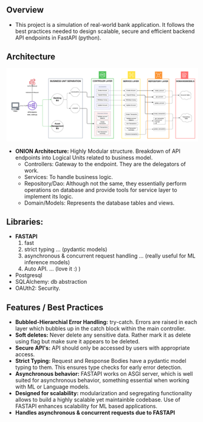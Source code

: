## Overview
- This project is a simulation of real-world bank application. It follows the best practices needed to design scalable, secure and efficient backend API endpoints in FastAPI (python).

## Architecture

![screenshot](./Onion_Arch.png)

- **ONION Architecture:** Highly Modular structure. Breakdown of API endpoints into Logical Units related to business model.
  - Controllers: Gateway to the endpoint. They are the delegators of work.
  - Services: To handle business logic. 
  - Repository/Dao: Although not the same, they essentially perform operations on database and provide tools for service layer to implement its logic.
  - Domain/Models: Represents the database tables and views.

## Libraries:

- **FASTAPI** 
  1. fast
  2. strict typing ... (pydantic models)
  3. asynchronous & concurrent request handling ... (really useful for ML inference models)
  4. Auto API. ... (love it :) )
- Postgresql
- SQLAlchemy: db abstraction
- OAUth2: Security.

## Features / Best Practices

- **Bubbled-Hierarchial Error Handling:** try-catch. Errors are raised in each layer which bubbles up in the catch block within the main controller.
- **Soft deletes:** Never delete any sensitive data. Rather mark it as delete using flag but make sure it appears to be deleted.
- **Secure API's:** API should only be accessed by users with appropriate access.
- **Strict Typing:** Request and Response Bodies have a pydantic model typing to them. This ensures type checks for early error detection.
- **Asynchronous behavior:** FASTAPI works on ASGI server, which is well suited for asynchronous behavior, something essential when working with ML or Language models.
- **Designed for scalability:** modularization and segregating functionality allows to build a highly scalable yet maintainble codebase. Use of FASTAPI enhances scalability for ML based applications.
- **Handles asynchronous & concurrent requests due to FASTAPI**
